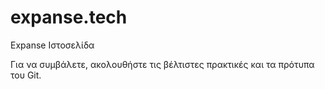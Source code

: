 # expanse.tech
Expanse Ιστοσελίδα


Για να συμβάλετε, ακολουθήστε τις βέλτιστες πρακτικές και τα πρότυπα του Git.
